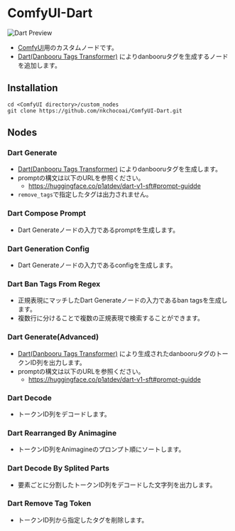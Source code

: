 # ComfyUI-Dart
![Dart Preview](workflows/dart_generate_with_config.png)  
- [ComfyUI](https://github.com/comfyanonymous/ComfyUI)用のカスタムノードです。
- [Dart(Danbooru Tags Transformer)](https://huggingface.co/p1atdev/dart-v1-sft) によりdanbooruタグを生成するノードを追加します。

## Installation
```
cd <ComfyUI directory>/custom_nodes
git clone https://github.com/nkchocoai/ComfyUI-Dart.git
```

## Nodes
### Dart Generate
- [Dart(Danbooru Tags Transformer)](https://huggingface.co/p1atdev/dart-v1-sft) によりdanbooruタグを生成します。
- promptの構文は以下のURLを参照ください。
  - https://huggingface.co/p1atdev/dart-v1-sft#prompt-guidde
- `remove_tags`で指定したタグは出力されません。

### Dart Compose Prompt
- Dart Generateノードの入力であるpromptを生成します。

### Dart Generation Config
- Dart Generateノードの入力であるconfigを生成します。

### Dart Ban Tags From Regex
- 正規表現にマッチしたDart Generateノードの入力であるban tagsを生成します。
- 複数行に分けることで複数の正規表現で検索することができます。

### Dart Generate(Advanced)
- [Dart(Danbooru Tags Transformer)](https://huggingface.co/p1atdev/dart-v1-sft) により生成されたdanbooruタグのトークンID列を出力します。
- promptの構文は以下のURLを参照ください。
  - https://huggingface.co/p1atdev/dart-v1-sft#prompt-guidde

### Dart Decode
- トークンID列をデコードします。

### Dart Rearranged By Animagine
- トークンID列をAnimagineのプロンプト順にソートします。

### Dart Decode By Splited Parts
- 要素ごとに分割したトークンID列をデコードした文字列を出力します。

### Dart Remove Tag Token
- トークンID列から指定したタグを削除します。
